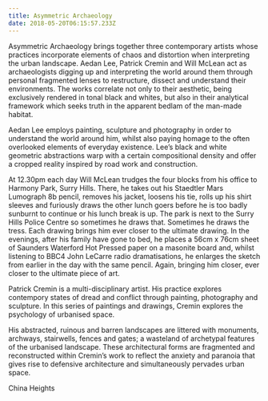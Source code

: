 ```yaml
---
title: Asymmetric Archaeology
date: 2018-05-20T06:15:57.233Z
---
```

Asymmetric Archaeology brings together three contemporary artists whose practices incorporate elements of chaos and distortion when interpreting the urban landscape. Aedan Lee, Patrick Cremin and Will McLean act as archaeologists digging up and interpreting the world around them through personal fragmented lenses to restructure, dissect and understand their environments. The works correlate not only to their aesthetic, being exclusively rendered in tonal black and whites, but also in their analytical framework which seeks truth in the apparent bedlam of the man-made habitat.

Aedan Lee employs painting, sculpture and photography in order to understand the world around him, whilst also paying homage to the often overlooked elements of everyday existence. Lee’s black and white geometric abstractions warp with a certain compositional density and offer a cropped reality inspired by road work and construction.

At 12.30pm each day Will McLean trudges the four blocks from his office to Harmony Park, Surry Hills. There, he takes out his Staedtler Mars Lumograph 8b pencil, removes his jacket, loosens his tie, rolls up his shirt sleeves and furiously draws the other lunch goers before he is too badly sunburnt to continue or his lunch break is up. The park is next to the Surry Hills Police Centre so sometimes he draws that. Sometimes he draws the tress. Each drawing brings him ever closer to the ultimate drawing. In the evenings, after his family have gone to bed, he places a 56cm x 76cm sheet of Saunders Waterford Hot Pressed paper on a masonite board and, whilst listening to BBC4 John LeCarre radio dramatisations, he enlarges the sketch from earlier in the day with the same pencil. Again, bringing him closer, ever closer to the ultimate piece of art.

Patrick Cremin is a multi-disciplinary artist. His practice explores contempory states of dread and conflict through painting, photography and sculpture. In this series of paintings and drawings, Cremin explores the psychology of urbanised space.

His abstracted, ruinous and barren landscapes are littered with monuments, archways, stairwells, fences and gates; a wasteland of archetypal features of the urbanised landscape. These architectural forms are fragmented and reconstructed within Cremin’s work to reflect the anxiety and paranoia that gives rise to defensive architecture and simultaneously pervades urban space.

China Heights
